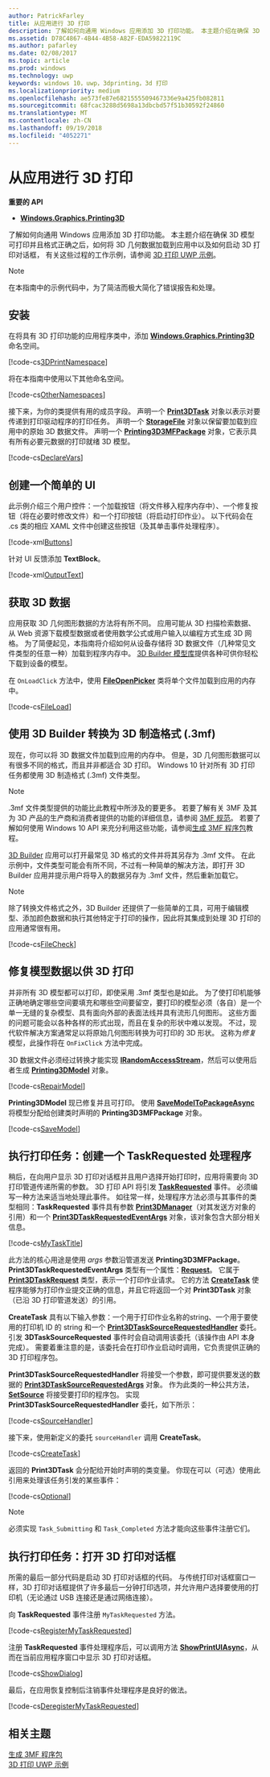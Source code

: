 ```yaml
---
author: PatrickFarley
title: 从应用进行 3D 打印
description: 了解如何向通用 Windows 应用添加 3D 打印功能。 本主题介绍在确保 3D 模型可打印并且格式正确之后，如何启动 3D 打印对话框。
ms.assetid: D78C4867-4B44-4B58-A82F-EDA59822119C
ms.author: pafarley
ms.date: 02/08/2017
ms.topic: article
ms.prod: windows
ms.technology: uwp
keywords: windows 10，uwp，3dprinting，3d 打印
ms.localizationpriority: medium
ms.openlocfilehash: ae573fe87e6821555509467336e9a425fb082811
ms.sourcegitcommit: 68fcac3288d5698a13dbcbd57f51b30592f24860
ms.translationtype: MT
ms.contentlocale: zh-CN
ms.lasthandoff: 09/19/2018
ms.locfileid: "4052271"
---
```

# <a name="3d-printing-from-your-app"></a>从应用进行 3D 打印

**重要的 API**

-   [**Windows.Graphics.Printing3D**](https://msdn.microsoft.com/library/windows/apps/dn998169)

了解如何向通用 Windows 应用添加 3D 打印功能。 本主题介绍在确保 3D 模型可打印并且格式正确之后，如何将 3D 几何数据加载到应用中以及如何启动 3D 打印对话框， 有关这些过程的工作示例，请参阅 [3D 打印 UWP 示例](https://github.com/Microsoft/Windows-universal-samples/tree/master/Samples/3DPrinting)。

> [!NOTE]
> 在本指南中的示例代码中，为了简洁而极大简化了错误报告和处理。

## <a name="setup"></a>安装


在将具有 3D 打印功能的应用程序类中，添加 [**Windows.Graphics.Printing3D**](https://msdn.microsoft.com/library/windows/apps/dn998169) 命名空间。

[!code-cs[3DPrintNamespace](./code/3dprinthowto/cs/MainPage.xaml.cs#Snippet3DPrintNamespace)]

将在本指南中使用以下其他命名空间。

[!code-cs[OtherNamespaces](./code/3dprinthowto/cs/MainPage.xaml.cs#SnippetOtherNamespaces)]

接下来，为你的类提供有用的成员字段。 声明一个 [**Print3DTask**](https://msdn.microsoft.com/library/windows/apps/dn998044) 对象以表示对要传递到打印驱动程序的打印任务。 声明一个 [**StorageFile**](https://msdn.microsoft.com/library/windows/apps/br227171) 对象以保留要加载到应用中的原始 3D 数据文件。 声明一个 [**Printing3D3MFPackage**](https://msdn.microsoft.com/library/windows/apps/dn998063) 对象，它表示具有所有必要元数据的打印就绪 3D 模型。

[!code-cs[DeclareVars](./code/3dprinthowto/cs/MainPage.xaml.cs#SnippetDeclareVars)]

## <a name="create-a-simple-ui"></a>创建一个简单的 UI

此示例介绍三个用户控件：一个加载按钮（将文件移入程序内存中）、一个修复按钮（将在必要时修改文件）和一个打印按钮（将启动打印作业）。 以下代码会在 .cs 类的相应 XAML 文件中创建这些按钮（及其单击事件处理程序）。

[!code-xml[Buttons](./code/3dprinthowto/cs/MainPage.xaml#SnippetButtons)]

针对 UI 反馈添加 **TextBlock**。

[!code-xml[OutputText](./code/3dprinthowto/cs/MainPage.xaml#SnippetOutputText)]



## <a name="get-the-3d-data"></a>获取 3D 数据


应用获取 3D 几何图形数据的方法将有所不同。 应用可能从 3D 扫描检索数据、从 Web 资源下载模型数据或者使用数学公式或用户输入以编程方式生成 3D 网格。 为了简便起见，本指南将介绍如何从设备存储将 3D 数据文件（几种常见文件类型的任意一种）加载到程序内存中。 [3D Builder 模型库](https://developer.microsoft.com/windows/hardware/3d-builder-model-library)提供各种可供你轻松下载到设备的模型。

在 `OnLoadClick` 方法中，使用 [**FileOpenPicker**](https://msdn.microsoft.com/library/windows/apps/br207847) 类将单个文件加载到应用的内存中。

[!code-cs[FileLoad](./code/3dprinthowto/cs/MainPage.xaml.cs#SnippetFileLoad)]

## <a name="use-3d-builder-to-convert-to-3d-manufacturing-format-3mf"></a>使用 3D Builder 转换为 3D 制造格式 (.3mf)

现在，你可以将 3D 数据文件加载到应用的内存中。 但是，3D 几何图形数据可以有很多不同的格式，而且并非都适合 3D 打印。 Windows 10 针对所有 3D 打印任务都使用 3D 制造格式 (.3mf) 文件类型。

> [!NOTE]  
> .3mf 文件类型提供的功能比此教程中所涉及的要更多。 若要了解有关 3MF 及其为 3D 产品的生产商和消费者提供的功能的详细信息，请参阅 [3MF 规范](http://3mf.io/what-is-3mf/3mf-specification/)。 若要了解如何使用 Windows 10 API 来充分利用这些功能，请参阅[生成 3MF 程序包](https://msdn.microsoft.com/windows/uwp/devices-sensors/generate-3mf)教程。

[3D Builder](https://www.microsoft.com/store/apps/3d-builder/9wzdncrfj3t6) 应用可以打开最常见 3D 格式的文件并将其另存为 .3mf 文件。 在此示例中，文件类型可能会有所不同，不过有一种简单的解决方法，即打开 3D Builder 应用并提示用户将导入的数据另存为 .3mf 文件，然后重新加载它。

> [!NOTE]  
> 除了转换文件格式之外，3D Builder 还提供了一些简单的工具，可用于编辑模型、添加颜色数据和执行其他特定于打印的操作，因此将其集成到处理 3D 打印的应用通常很有用。

[!code-cs[FileCheck](./code/3dprinthowto/cs/MainPage.xaml.cs#SnippetFileCheck)]

## <a name="repair-model-data-for-3d-printing"></a>修复模型数据以供 3D 打印

并非所有 3D 模型都可以打印，即使采用 .3mf 类型也是如此。 为了使打印机能够正确地确定哪些空间要填充和哪些空间要留空，要打印的模型必须（各自）是一个单一无缝的复杂模型、具有面向外部的表面法线并具有流形几何图形。 这些方面的问题可能会以各种各样的形式出现，而且在复杂的形状中难以发现。 不过，现代软件解决方案通常足以将原始几何图形转换为可打印的 3D 形状。 这称为*修复*模型，此操作将在 `OnFixClick` 方法中完成。

3D 数据文件必须经过转换才能实现 [**IRandomAccessStream**](https://msdn.microsoft.com/library/windows/apps/br241731)，然后可以使用后者生成 [**Printing3DModel**](https://msdn.microsoft.com/library/windows/apps/mt203679) 对象。

[!code-cs[RepairModel](./code/3dprinthowto/cs/MainPage.xaml.cs#SnippetRepairModel)]

**Printing3DModel** 现已修复并且可打印。 使用 [**SaveModelToPackageAsync**](https://msdn.microsoft.com/library/windows/apps/windows.graphics.printing3d.printing3d3mfpackage.savemodeltopackageasync) 将模型分配给创建类时声明的 **Printing3D3MFPackage** 对象。

[!code-cs[SaveModel](./code/3dprinthowto/cs/MainPage.xaml.cs#SnippetSaveModel)]

## <a name="execute-printing-task-create-a-taskrequested-handler"></a>执行打印任务：创建一个 TaskRequested 处理程序


稍后，在向用户显示 3D 打印对话框并且用户选择开始打印时，应用将需要向 3D 打印管道传递所需的参数。 3D 打印 API 将引发 **[TaskRequested](https://docs.microsoft.com/uwp/api/Windows.Graphics.Printing3D.Print3DManager.TaskRequested)** 事件。 必须编写一种方法来适当地处理此事件。 如往常一样，处理程序方法必须与其事件的类型相同：**TaskRequested** 事件具有参数 [**Print3DManager**](https://msdn.microsoft.com/library/windows/apps/dn998029)（对其发送方对象的引用）和一个 [**Print3DTaskRequestedEventArgs**](https://msdn.microsoft.com/library/windows/apps/dn998051) 对象，该对象包含大部分相关信息。

[!code-cs[MyTaskTitle](./code/3dprinthowto/cs/MainPage.xaml.cs#SnippetMyTaskTitle)]

此方法的核心用途是使用 *args* 参数沿管道发送 **Printing3D3MFPackage**。 **Print3DTaskRequestedEventArgs** 类型有一个属性：[**Request**](https://msdn.microsoft.com/library/windows/apps/windows.graphics.printing3d.print3dtaskrequestedeventargs.request.aspx)。 它属于 [**Print3DTaskRequest**](https://msdn.microsoft.com/library/windows/apps/dn998050) 类型，表示一个打印作业请求。 它的方法 [**CreateTask**](https://msdn.microsoft.com/library/windows/apps/windows.graphics.printing3d.print3dtaskrequest.createtask.aspx) 使程序能够为打印作业提交正确的信息，并且它将返回一个对 **Print3DTask** 对象（已沿 3D 打印管道发送）的引用。

**CreateTask** 具有以下输入参数：一个用于打印作业名称的string、一个用于要使用的打印机 ID 的 string 和一个 [**Print3DTaskSourceRequestedHandler**](https://msdn.microsoft.com/library/windows/apps/windows.graphics.printing3d.print3dtasksourcerequestedhandler.aspx) 委托。 引发 **3DTaskSourceRequested** 事件时会自动调用该委托（该操作由 API 本身完成）。 需要着重注意的是，该委托会在打印作业启动时调用，它负责提供正确的 3D 打印程序包。

**Print3DTaskSourceRequestedHandler** 将接受一个参数，即可提供要发送的数据的 [**Print3DTaskSourceRequestedArgs**](https://msdn.microsoft.com/library/windows/apps/dn998056) 对象。 作为此类的一种公共方法，[**SetSource**](https://msdn.microsoft.com/library/windows/apps/windows.graphics.printing3d.print3dtasksourcerequestedargs.setsource.aspx) 将接受要打印的程序包。 实现 **Print3DTaskSourceRequestedHandler** 委托，如下所示：

[!code-cs[SourceHandler](./code/3dprinthowto/cs/MainPage.xaml.cs#SnippetSourceHandler)]

接下来，使用新定义的委托 `sourceHandler` 调用 **CreateTask**。

[!code-cs[CreateTask](./code/3dprinthowto/cs/MainPage.xaml.cs#SnippetCreateTask)]

返回的 **Print3DTask** 会分配给开始时声明的类变量。 你现在可以（可选）使用此引用来处理该任务引发的某些事件：

[!code-cs[Optional](./code/3dprinthowto/cs/MainPage.xaml.cs#SnippetOptional)]

> [!NOTE]  
> 必须实现 `Task_Submitting` 和 `Task_Completed` 方法才能向这些事件注册它们。

## <a name="execute-printing-task-open-3d-print-dialog"></a>执行打印任务：打开 3D 打印对话框


所需的最后一部分代码是启动 3D 打印对话框的代码。 与传统打印对话框窗口一样，3D 打印对话框提供了许多最后一分钟打印选项，并允许用户选择要使用的打印机（无论通过 USB 连接还是通过网络连接）。

向 **TaskRequested** 事件注册 `MyTaskRequested` 方法。

[!code-cs[RegisterMyTaskRequested](./code/3dprinthowto/cs/MainPage.xaml.cs#SnippetRegisterMyTaskRequested)]

注册 **TaskRequested** 事件处理程序后，可以调用方法 [**ShowPrintUIAsync**](https://msdn.microsoft.com/library/windows/apps/windows.graphics.printing3d.print3dmanager.showprintuiasync.aspx)，从而在当前应用程序窗口中显示 3D 打印对话框。

[!code-cs[ShowDialog](./code/3dprinthowto/cs/MainPage.xaml.cs#SnippetShowDialog)]

最后，在应用恢复控制后注销事件处理程序是良好的做法。  

[!code-cs[DeregisterMyTaskRequested](./code/3dprinthowto/cs/MainPage.xaml.cs#SnippetDeregisterMyTaskRequested)]

## <a name="related-topics"></a>相关主题

[生成 3MF 程序包](https://msdn.microsoft.com/windows/uwp/devices-sensors/generate-3mf)  
[3D 打印 UWP 示例](https://github.com/Microsoft/Windows-universal-samples/tree/master/Samples/3DPrinting)
 

 
